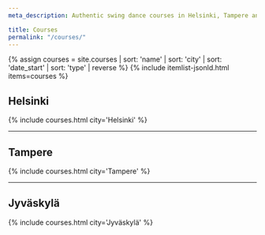 ```yaml
---
meta_description: Authentic swing dance courses in Helsinki, Tampere and Jyväskylä. Registration is open!

title: Courses
permalink: "/courses/"
---
```


{% assign courses = site.courses | sort: 'name' | sort: 'city' | sort: 'date_start' | sort: 'type' | reverse %}
{% include itemlist-jsonld.html items=courses %}

<!--
## Workshops
{% include courses.html city='Workshop' %}
-->

## Helsinki
{% include courses.html city='Helsinki' %}

---

## Tampere
{% include courses.html city='Tampere' %}

---

## Jyväskylä
{% include courses.html city='Jyväskylä' %}
